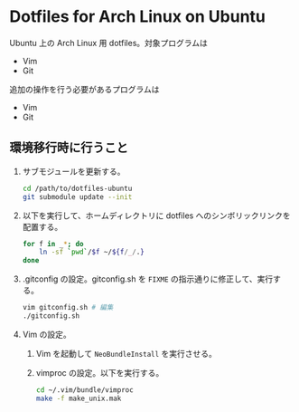 Dotfiles for Arch Linux on Ubuntu
=======================================

Ubuntu 上の Arch Linux 用 dotfiles。対象プログラムは

* Vim
* Git

追加の操作を行う必要があるプログラムは

* Vim
* Git

環境移行時に行うこと
--------------------

1. サブモジュールを更新する。

    ```bash
    cd /path/to/dotfiles-ubuntu
    git submodule update --init
    ```
2. 以下を実行して、ホームディレクトリに dotfiles へのシンボリックリンクを配置する。

    ```bash
    for f in _*; do
        ln -sf `pwd`/$f ~/${f/_/.}
    done
    ```
3. .gitconfig の設定。gitconfig.sh を `FIXME` の指示通りに修正して、実行する。

    ```bash
    vim gitconfig.sh # 編集
    ./gitconfig.sh
    ```

4. Vim の設定。
    1. Vim を起動して `NeoBundleInstall` を実行させる。
    2. vimproc の設定。以下を実行する。

        ```bash
        cd ~/.vim/bundle/vimproc
        make -f make_unix.mak
        ```
